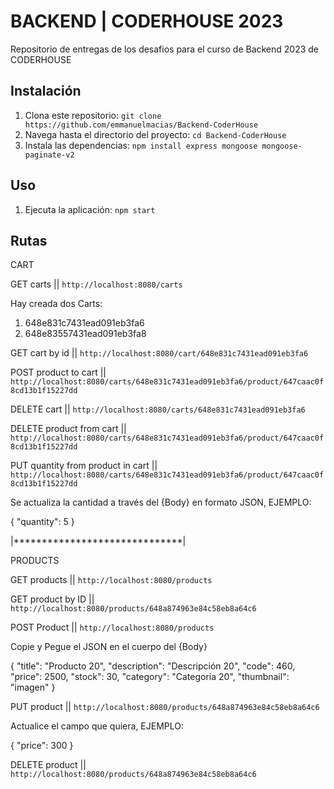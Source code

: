 # BACKEND | CODERHOUSE 2023

Repositorio de entregas de los desafios para el curso de Backend 2023 de CODERHOUSE

## Instalación

1. Clona este repositorio: `git clone https://github.com/emmanuelmacias/Backend-CoderHouse`
2. Navega hasta el directorio del proyecto: `cd Backend-CoderHouse`
3. Instala las dependencias: `npm install express mongoose mongoose-paginate-v2`

## Uso

1. Ejecuta la aplicación: `npm start`

## Rutas

CART

GET carts || `http://localhost:8080/carts` 

Hay creada dos Carts:

1. 648e831c7431ead091eb3fa6
2. 648e83557431ead091eb3fa8

GET cart by id || `http://localhost:8080/cart/648e831c7431ead091eb3fa6`

POST product to cart || `http://localhost:8080/carts/648e831c7431ead091eb3fa6/product/647caac0f8cd13b1f15227dd`

DELETE cart || `http://localhost:8080/carts/648e831c7431ead091eb3fa6`

DELETE product from cart || `http://localhost:8080/carts/648e831c7431ead091eb3fa6/product/647caac0f8cd13b1f15227dd`

PUT quantity from product in cart || `http://localhost:8080/carts/648e831c7431ead091eb3fa6/product/647caac0f8cd13b1f15227dd`

Se actualiza la cantidad a través del {Body} en formato JSON, EJEMPLO:

{
    "quantity": 5
}


|******************************|

PRODUCTS

GET products || `http://localhost:8080/products`

GET product by ID || `http://localhost:8080/products/648a874963e84c58eb8a64c6`

POST Product || `http://localhost:8080/products` 

Copie y Pegue el JSON en el cuerpo del {Body} 

{
  "title": "Producto 20",
  "description": "Descripción 20",
  "code": 460,
  "price": 2500,
  "stock": 30,
  "category": "Categoría 20",
  "thumbnail": "imagen"
}

PUT product || `http://localhost:8080/products/648a874963e84c58eb8a64c6`

Actualice el campo que quiera, EJEMPLO:

{
  "price": 300
}

DELETE product || `http://localhost:8080/products/648a874963e84c58eb8a64c6`